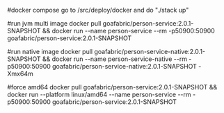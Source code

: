 #docker compose
go to /src/deploy/docker and do "./stack up"

#run jvm multi image
docker pull goafabric/person-service:2.0.1-SNAPSHOT && docker run --name person-service --rm -p50900:50900 goafabric/person-service:2.0.1-SNAPSHOT

#run native image
docker pull goafabric/person-service-native:2.0.1-SNAPSHOT && docker run --name person-service-native --rm -p50900:50900 goafabric/person-service-native:2.0.1-SNAPSHOT -Xmx64m

#force amd64
docker pull goafabric/person-service:2.0.1-SNAPSHOT && docker run --platform linux/amd64 --name person-service --rm -p50900:50900 goafabric/person-service:2.0.1-SNAPSHOT
